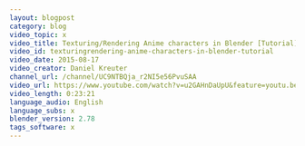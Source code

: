 ```yaml
---
layout: blogpost
category: blog
video_topic: x
video_title: Texturing/Rendering Anime characters in Blender [Tutorial]
video_id: texturingrendering-anime-characters-in-blender-tutorial
video_date: 2015-08-17
video_creator: Daniel Kreuter
channel_url: /channel/UC9NTBQja_r2NI5e56PvuSAA
video_url: https://www.youtube.com/watch?v=u2GAHnDaUpU&feature=youtu.be
video_length: 0:23:21
language_audio: English
language_subs: x
blender_version: 2.78
tags_software: x
---
```

